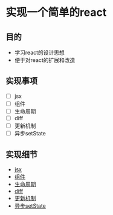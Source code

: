 # 实现一个简单的react

## 目的

- 学习react的设计思想
- 便于对react的扩展和改造

## 实现事项

- [ ] jsx
- [ ] 组件
- [ ] 生命周期
- [ ] diff
- [ ] 更新机制
- [ ] 异步setState

## 实现细节

- [jsx](./docs/jsx.md)
- [组件](./docs/组件.md)
- [生命周期](./docs/生命周期.md)
- [diff](./docs/diff.md)
- [更新机制](./docs/更新机制.md)
- [异步setState](./docs/异步setState.md)

